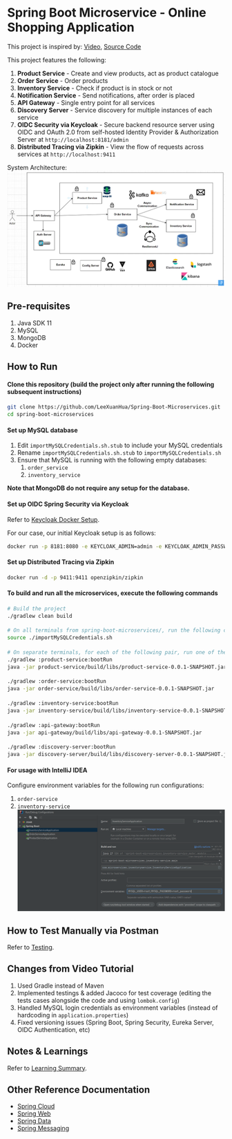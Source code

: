 # Spring Boot Microservice - Online Shopping Application
This project is inspired by: [Video](https://www.youtube.com/watch?v=mPPhcU7oWDU&t=20634s), [Source Code](https://github.com/SaiUpadhyayula/spring-boot-microservices)

This project features the following:
1. **Product Service** - Create and view products, act as product catalogue
2. **Order Service** - Order products
3. **Inventory Service** - Check if product is in stock or not
4. **Notification Service** - Send notifications, after order is placed
5. **API Gateway** - Single entry point for all services
6. **Discovery Server** - Service discovery for multiple instances of each service
7. **OIDC Security via Keycloak** - Secure backend resource server using OIDC and OAuth 2.0 from self-hosted Identity Provider & Authorization Server at `http://localhost:8181/admin`
8. **Distributed Tracing via Zipkin** - View the flow of requests across services at `http://localhost:9411`

System Architecture:
![Application System Architecture](/figure/System%20Architecture.png)

## Pre-requisites
1. Java SDK 11
2. MySQL
3. MongoDB
4. Docker

## How to Run
#### Clone this repository (build the project only after running the following subsequent instructions)
```bash
git clone https://github.com/LeeXuanHua/Spring-Boot-Microservices.git
cd spring-boot-microservices
```

#### Set up MySQL database
1. Edit `importMySQLCredentials.sh.stub` to include your MySQL credentials
2. Rename `importMySQLCredentials.sh.stub` to `importMySQLCredentials.sh`
3. Ensure that MySQL is running with the following empty databases:
   1. `order_service`
   2. `inventory_service`

**Note that MongoDB do not require any setup for the database.**

#### Set up OIDC Spring Security via Keycloak
Refer to [Keycloak Docker Setup](https://www.keycloak.org/getting-started/getting-started-docker).

For our case, our initial Keycloak setup is as follows:
```bash
docker run -p 8181:8080 -e KEYCLOAK_ADMIN=admin -e KEYCLOAK_ADMIN_PASSWORD=admin quay.io/keycloak/keycloak:21.1.1 start-dev
```

#### Set up Distributed Tracing via Zipkin
```bash
docker run -d -p 9411:9411 openzipkin/zipkin
```

#### To build and run all the microservices, execute the following commands
```bash
# Build the project
./gradlew clean build

# On all terminals from spring-boot-microservices/, run the following command:
source ./importMySQLCredentials.sh

# On separate terminals, for each of the following pair, run one of the commands:
./gradlew :product-service:bootRun
java -jar product-service/build/libs/product-service-0.0.1-SNAPSHOT.jar

./gradlew :order-service:bootRun
java -jar order-service/build/libs/order-service-0.0.1-SNAPSHOT.jar

./gradlew :inventory-service:bootRun
java -jar inventory-service/build/libs/inventory-service-0.0.1-SNAPSHOT.jar

./gradlew :api-gateway:bootRun
java -jar api-gateway/build/libs/api-gateway-0.0.1-SNAPSHOT.jar

./gradlew :discovery-server:bootRun
java -jar discovery-server/build/libs/discovery-server-0.0.1-SNAPSHOT.jar
```

#### For usage with IntelliJ IDEA
Configure environment variables for the following run configurations:
1. `order-service`
2. `inventory-service`
![IntelliJ Run Configuration](/figure/IntelliJ_RunConfiguration.png)


## How to Test Manually via Postman
Refer to [Testing](./Testing.md).


## Changes from Video Tutorial
1. Used Gradle instead of Maven
2. Implemented testings & added Jacoco for test coverage (editing the tests cases alongside the code and using `lombok.config`)
3. Handled MySQL login credentials as environment variables (instead of hardcoding in `application.properties`)
4. Fixed versioning issues (Spring Boot, Spring Security, Eureka Server, OIDC Authentication, etc)


## Notes & Learnings
Refer to [Learning Summary](./LearningSummary.md).


## Other Reference Documentation
* [Spring Cloud](https://spring.io/cloud)
* [Spring Web](https://docs.spring.io/spring-boot/docs/3.1.0/reference/htmlsingle/#web)
* [Spring Data](https://docs.spring.io/spring-boot/docs/3.1.0/reference/htmlsingle/#data)
* [Spring Messaging](https://docs.spring.io/spring-boot/docs/3.1.0/reference/htmlsingle/#messaging)